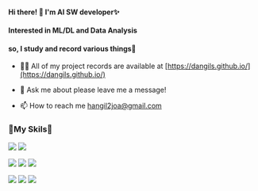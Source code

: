 #### Hi there! 👋 I'm AI SW developer✨
#### Interested in ML/DL and Data Analysis
#### so, I study and record various things🚀  

<!--
**dangils/dangils** is a ✨ _special_ ✨ repository because its `README.md` (this file) appears on your GitHub profile.

Here are some ideas to get you started:
- 🔭 I’m currently working on ...
- 🌱 I’m currently learning ...
- 👯 I’m looking to collaborate on ...
- 🤔 I’m looking for help with ...
- 💬 Ask me about ...
-->


- 👨‍💻 All of my project records are available at [https://dangils.github.io/](https://dangils.github.io/)

- 💬 Ask me about please leave me a message!

- 📫 How to reach me hangil2joa@gmail.com



### 🌟My Skils🌟 

<img src="https://img.shields.io/badge/Python-3776AB?style=plastic&logo=Python&logoColor=white"/> <img src="https://img.shields.io/badge/R-276DC3?style=plastic&logo=R&logoColor=white"/>

<img src="https://img.shields.io/badge/MySQL-4479A1?style=plastic&logo=R&logoColor=white"/> <img src="https://img.shields.io/badge/MongoDB-47A248?style=plastic&logo=MongoDB&logoColor=white"/> <img src="https://img.shields.io/badge/Oracle-F80000?style=plastic&logo=Oracle&logoColor=white"/>

<img src="https://img.shields.io/badge/Java-007396?style=plastic&logo=Java&logoColor=white"/> <img src="https://img.shields.io/badge/JavaScript-F7DF1E?style=plastic&logo=JavaScript&logoColor=white"/> <img src="https://img.shields.io/badge/Node.js-339933?style=plastic&logo=Node.js&logoColor=white"/>








